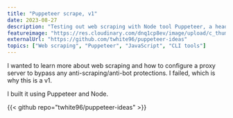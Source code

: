```yaml
---
title: "Puppeteer scrape, v1"
date: 2023-08-27
description: "Testing out web scraping with Node tool Puppeteer, a headless Chromium Browser"
featureimage: "https://res.cloudinary.com/dnq1cp8ev/image/upload/c_thumb,w_112/v1708683977/_87c8e330-7707-4327-8342-af194d5fc072_pxwgzd.jpg"
externalUrl: "https://github.com/twhite96/puppeteer-ideas"
topics: ["Web scraping", "Puppeteer", "JavaScript", "CLI tools"]
---
```


I wanted to learn more about web scraping and how to configure a proxy server to bypass any anti-scraping/anti-bot protections. I failed, which is why this is a v1.

I built it using Puppeteer and Node.

{{< github repo="twhite96/puppeteer-ideas" >}}